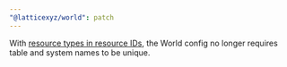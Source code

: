 ```yaml
---
"@latticexyz/world": patch
---
```


With [resource types in resource IDs](https://github.com/latticexyz/mud/pull/1544), the World config no longer requires table and system names to be unique.
